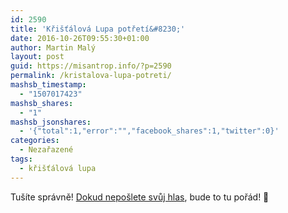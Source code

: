 ```yaml
---
id: 2590
title: 'Křišťálová Lupa potřetí&#8230;'
date: 2016-10-26T09:55:30+01:00
author: Martin Malý
layout: post
guid: https://misantrop.info/?p=2590
permalink: /kristalova-lupa-potreti/
mashsb_timestamp:
  - "1507017423"
mashsb_shares:
  - "1"
mashsb_jsonshares:
  - '{"total":1,"error":"","facebook_shares":1,"twitter":0}'
categories:
  - Nezařazené
tags:
  - křišťálová lupa
---
```

Tušíte správně! [Dokud nepošlete svůj hlas](https://tinyurl.com/klupa16), bude to tu pořád! 🙂